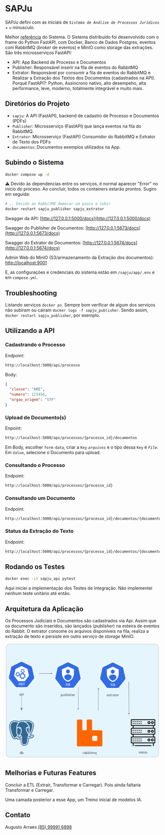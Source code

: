 # SAPJu

SAPJu defini com as iniciais de *`Sistema de Análise de Processos Jurídicos`* + `u` minusculo. 

Melhor [referência](desafio-python-developer.md) do Sistema. O Sistema distribuído foi desenvolvido com o frame do Python FastAPI, com Docker, Banco de Dados Postgres, eventos com RabbitMQ (*broker* de eventos) e MinIO como storage das extrações. São três microsserviços FastAPI:
- API: App Backend de Processo e Documentos
- Publisher: Responsável inserir na fila de eventos do RabbitMQ
- Extrator: Responsável por consumir a fila de eventos do RabbitMQ e Realizar a Extração dos Textos dos Documentos (cadastrados na API).
Porquê FastAPI?: Python, Assincrono nativo, alto desempeho, alta performance, leve, moderno, totalmente integrável e muito mais.

## Diretórios do Projeto
- `sapju`: A API (FastAPI), backend de cadastro de Processo e Documentos (PDFs)
- `Publisher`: Microsserviço (FastAPI) que lança eventos na fila do RabbitMQ.
- `Extrator`: Microsserviço (FastAPI) Consumidor do RabbitMQ e Extrator de Texto dos PDFs
- `documentos`: Documentos exemplos utilizados na App.

## Subindo o Sistema

```bash
docker compose up -d
```
⚠️ Devido às dependencias entre os serviços, é normal aparecer "Error" no inicio do proceso. Ao concluir, todos os containers estarão prontos.
Sugiro em seguida:
```bash
# .. Devido ao RabbitMQ demorar um pouco a subir
docker restart sapju_publisher sapju_extrator
```

Swagger da API: [http://127.0.0.1:5000/docs](http://127.0.0.1:5000/docs)

Swagger do Publisher de Documentos: [http://127.0.0.1:5673/docs](http://127.0.0.1:5673/docs)

Swagger do Extrator de Documentos: [http://127.0.0.1:5674/docs](http://127.0.0.1:5674/docs)

Admin Web do MinIO (S3/armazenamento da Extração dos documentos): [http://localhost:9001](http://localhost:9001)

E, as configurações e credenciais do sistema estão em `/sapju/app/.env` e em `compose.yml`.

## Troubleshooting

Listando serviços `docker ps`.
Sempre bom verificar de algum dos serviços não subiram ou cairam `docker logs -f sapju_publisher`. Sendo assim, `docker restart sapju_publisher`, por exemplo. 


## Utilizando a API

### Cadastrando o Processo
Endpoint: 
~~~bash
http://localhost:5000/api/processo
~~~
Body:
``` json
{
  "classe": "ARE",
  "numero": 123456,
  "orgao_origem": "STF"
}
```

### Upload de Documento(s)
Enpoint:
~~~bash
http://localhost:5000/api/processos/{processo_id}/documentos
~~~
Em Body, escolher `form-data`, criar a `Key` *`arquivos`* e o tipo dessa `Key` é *`File`*. Em `Value`, selecione o Documento para upload.

### Consultando o Processo
Endpoint: 
~~~bash
http://localhost:5000/api/processos/{processo_id}
~~~

### Consultando um Documento
Endpoint:
~~~bash
http://localhost:5000/api/processos/{processo_id}/documentos/{documento_id}
~~~

### Status da Extração do Texto
Endpoint: 
~~~bash
http://localhost:5000/api/processos/{processo_id}/documentos/{documento_id}/status
~~~


## Rodando os Testes
```bash
docker exec -it sapju_api pytest
```
Aqui iniciei a implementação dos Testes de Integração. Não implementei nenhum teste unitário até então.


## Arquitetura da Aplicação

Os Processos Judiciais e Documentos são cadastrados via Api. Assim que os documento são inseridos, são lançados (*publisher*) na esteira de eventos do Rabbit.
O extrator consome os arquivos disponíveis na fila, realiza a extração de texto e persiste em outro serviço de *storage* MinIO.

![SAPJU](sapju.png)


## Melhorias e Futuras Features

Concluir a ETL (Extrair, Transformar e Carregar). Pois ainda faltaria Transformar e Carregar.

Uma camada posterior a esse App, um Treino inicial de modelos IA.


## Contato

Augusto Arraes
[(85) 99991 6898](https://wa.me/5585999916898)
